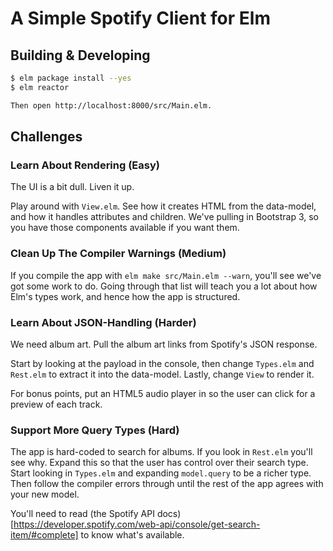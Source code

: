 # A Simple Spotify Client for Elm

## Building & Developing

``` sh
$ elm package install --yes
$ elm reactor

Then open http://localhost:8000/src/Main.elm.
```

## Challenges

### Learn About Rendering (Easy)

The UI is a bit dull. Liven it up.

Play around with `View.elm`. See how it creates HTML from the
data-model, and how it handles attributes and children. We've pulling
in Bootstrap 3, so you have those components available if you want
them.

### Clean Up The Compiler Warnings (Medium)

If you compile the app with `elm make src/Main.elm --warn`, you'll see
we've got some work to do. Going through that list will teach you a
lot about how Elm's types work, and hence how the app is structured.

### Learn About JSON-Handling (Harder)

We need album art. Pull the album art links from Spotify's JSON
response.

Start by looking at the payload in the console, then change
`Types.elm` and `Rest.elm` to extract it into the data-model. Lastly,
change `View` to render it.

For bonus points, put an HTML5 audio player in so the user can click
for a preview of each track.

### Support More Query Types (Hard)

The app is hard-coded to search for albums. If you look in `Rest.elm`
you'll see why. Expand this so that the user has control over their
search type. Start looking in `Types.elm` and expanding `model.query`
to be a richer type. Then follow the compiler errors through until the
rest of the app agrees with your new model.

You'll need to read (the Spotify API docs)[https://developer.spotify.com/web-api/console/get-search-item/#complete] to know what's available.
